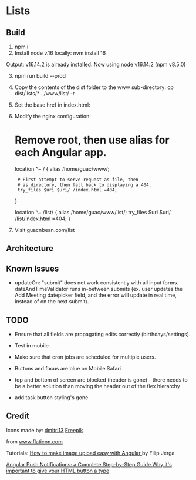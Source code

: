 # Lists

## Build

1. npm i
2. Install node v.16 locally:
   nvm install 16

Output:
v16.14.2 is already installed.
Now using node v16.14.2 (npm v8.5.0)

3. npm run build --prod
4. Copy the contents of the dist folder to the www sub-directory:
   cp dist/lists/* ../www/list/ -r
5. Set the base href in index.html:
	<base href="/list/">
6. Modify the nginx configuration:

	# Remove root, then use alias for each Angular app.

	location ^~ / {
		alias /home/guac/www/;		

		# First attempt to serve request as file, then
		# as directory, then fall back to displaying a 404.
		try_files $uri $uri/ /index.html =404;
	}

	location ^~ /list/ {
		alias /home/guac/www/list/;
		try_files $uri $uri/ /list/index.html =404;
	}

7. Visit guacnbean.com/list

## Architecture

## Known Issues

- updateOn: "submit" does not work consistently with all input forms. dateAndTimeValidator runs in-between submits (ex. user updates the Add Meeting datepicker field, and the error will update in real time, instead of on the next submit).

## TODO

- Ensure that all fields are propagating edits correctly (birthdays/settings).
- Test in mobile.
- Make sure that cron jobs are scheduled for multiple users.

- Buttons and focus are blue on Mobile Safari 
- top and bottom of screen are blocked (header is gone) - there needs to be a better solution than moving the header out of the flex hierarchy
- add task button styling's gone

## Credit

Icons made by:
<a href="https://www.flaticon.com/authors/dmitri13" title="dmitri13">dmitri13</a>
<a href="https://www.freepik.com" title="Freepik">Freepik</a>

from <a href="https://www.flaticon.com/" title="Flaticon">www.flaticon.com</a>

Tutorials:
<a href="https://www.freecodecamp.org/news/how-to-make-image-upload-easy-with-angular-1ed14cb2773b/">
How to make image upload easy with Angular
</a> by Filip Jerga

<a href="https://blog.angular-university.io/angular-push-notifications/">
	Angular Push Notifications: a Complete Step-by-Step Guide
</a>

<a href="https://dev.to/clairecodes/why-its-important-to-give-your-html-button-a-type-58k9">
	Why it's important to give your HTML button a type
</a>
